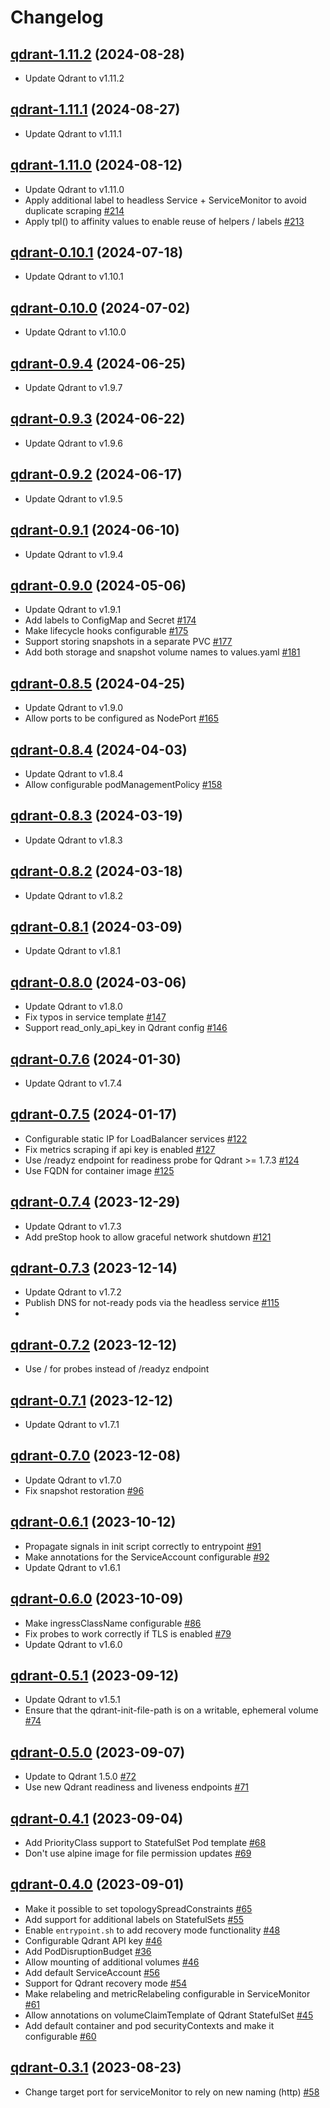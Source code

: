 # Changelog

## [qdrant-1.11.2](https://github.com/qdrant/qdrant-helm/tree/qdrant-1.11.2) (2024-08-28)

- Update Qdrant to v1.11.2

## [qdrant-1.11.1](https://github.com/qdrant/qdrant-helm/tree/qdrant-1.11.1) (2024-08-27)

- Update Qdrant to v1.11.1

## [qdrant-1.11.0](https://github.com/qdrant/qdrant-helm/tree/qdrant-1.11.0) (2024-08-12)

- Update Qdrant to v1.11.0
- Apply additional label to headless Service + ServiceMonitor to avoid duplicate scraping [#214](https://github.com/qdrant/qdrant-helm/pull/214)
- Apply tpl() to affinity values to enable reuse of helpers / labels [#213](https://github.com/qdrant/qdrant-helm/pull/213)

## [qdrant-0.10.1](https://github.com/qdrant/qdrant-helm/tree/qdrant-0.10.1) (2024-07-18)

- Update Qdrant to v1.10.1

## [qdrant-0.10.0](https://github.com/qdrant/qdrant-helm/tree/qdrant-0.10.0) (2024-07-02)

- Update Qdrant to v1.10.0

## [qdrant-0.9.4](https://github.com/qdrant/qdrant-helm/tree/qdrant-0.9.4) (2024-06-25)

- Update Qdrant to v1.9.7

## [qdrant-0.9.3](https://github.com/qdrant/qdrant-helm/tree/qdrant-0.9.3) (2024-06-22)

- Update Qdrant to v1.9.6

## [qdrant-0.9.2](https://github.com/qdrant/qdrant-helm/tree/qdrant-0.9.2) (2024-06-17)

- Update Qdrant to v1.9.5

## [qdrant-0.9.1](https://github.com/qdrant/qdrant-helm/tree/qdrant-0.9.1) (2024-06-10)

- Update Qdrant to v1.9.4

## [qdrant-0.9.0](https://github.com/qdrant/qdrant-helm/tree/qdrant-0.9.0) (2024-05-06)

- Update Qdrant to v1.9.1
- Add labels to ConfigMap and Secret [#174](https://github.com/qdrant/qdrant-helm/pull/174)
- Make lifecycle hooks configurable [#175](https://github.com/qdrant/qdrant-helm/pull/175)
- Support storing snapshots in a separate PVC [#177](https://github.com/qdrant/qdrant-helm/pull/177)
- Add both storage and snapshot volume names to values.yaml [#181](https://github.com/qdrant/qdrant-helm/pull/181)

## [qdrant-0.8.5](https://github.com/qdrant/qdrant-helm/tree/qdrant-0.8.5) (2024-04-25)

- Update Qdrant to v1.9.0
- Allow ports to be configured as NodePort [#165](https://github.com/qdrant/qdrant-helm/pull/165)

## [qdrant-0.8.4](https://github.com/qdrant/qdrant-helm/tree/qdrant-0.8.4) (2024-04-03)

- Update Qdrant to v1.8.4
- Allow configurable podManagementPolicy [#158](https://github.com/qdrant/qdrant-helm/pull/158)


## [qdrant-0.8.3](https://github.com/qdrant/qdrant-helm/tree/qdrant-0.8.3) (2024-03-19)

- Update Qdrant to v1.8.3

## [qdrant-0.8.2](https://github.com/qdrant/qdrant-helm/tree/qdrant-0.8.2) (2024-03-18)

- Update Qdrant to v1.8.2

## [qdrant-0.8.1](https://github.com/qdrant/qdrant-helm/tree/qdrant-0.8.1) (2024-03-09)

- Update Qdrant to v1.8.1

## [qdrant-0.8.0](https://github.com/qdrant/qdrant-helm/tree/qdrant-0.8.0) (2024-03-06)

- Update Qdrant to v1.8.0
- Fix typos in service template [#147](https://github.com/qdrant/qdrant-helm/pull/147)
- Support read_only_api_key in Qdrant config [#146](https://github.com/qdrant/qdrant-helm/pull/146)

## [qdrant-0.7.6](https://github.com/qdrant/qdrant-helm/tree/qdrant-0.7.6) (2024-01-30)

- Update Qdrant to v1.7.4

## [qdrant-0.7.5](https://github.com/qdrant/qdrant-helm/tree/qdrant-0.7.5) (2024-01-17)

- Configurable static IP for LoadBalancer services [#122](https://github.com/qdrant/qdrant-helm/pull/122)
- Fix metrics scraping if api key is enabled [#127](https://github.com/qdrant/qdrant-helm/pull/127)
- Use /readyz endpoint for readiness probe for Qdrant >= 1.7.3 [#124](https://github.com/qdrant/qdrant-helm/pull/124)
- Use FQDN for container image [#125](https://github.com/qdrant/qdrant-helm/pull/125)

## [qdrant-0.7.4](https://github.com/qdrant/qdrant-helm/tree/qdrant-0.7.4) (2023-12-29)

- Update Qdrant to v1.7.3
- Add preStop hook to allow graceful network shutdown [#121](https://github.com/qdrant/qdrant-helm/pull/121)

## [qdrant-0.7.3](https://github.com/qdrant/qdrant-helm/tree/qdrant-0.7.3) (2023-12-14)

- Update Qdrant to v1.7.2
- Publish DNS for not-ready pods via the headless service [#115](https://github.com/qdrant/qdrant-helm/pull/115)
-
## [qdrant-0.7.2](https://github.com/qdrant/qdrant-helm/tree/qdrant-0.7.2) (2023-12-12)

- Use / for probes instead of /readyz endpoint

## [qdrant-0.7.1](https://github.com/qdrant/qdrant-helm/tree/qdrant-0.7.1) (2023-12-12)

- Update Qdrant to v1.7.1

## [qdrant-0.7.0](https://github.com/qdrant/qdrant-helm/tree/qdrant-0.7.0) (2023-12-08)

- Update Qdrant to v1.7.0
- Fix snapshot restoration [#96](https://github.com/qdrant/qdrant-helm/pull/96)

## [qdrant-0.6.1](https://github.com/qdrant/qdrant-helm/tree/qdrant-0.6.1) (2023-10-12)

- Propagate signals in init script correctly to entrypoint [#91](https://github.com/qdrant/qdrant-helm/pull/91)
- Make annotations for the ServiceAccount configurable [#92](https://github.com/qdrant/qdrant-helm/pull/92)
- Update Qdrant to v1.6.1

## [qdrant-0.6.0](https://github.com/qdrant/qdrant-helm/tree/qdrant-0.6.0) (2023-10-09)

- Make ingressClassName configurable [#86](https://github.com/qdrant/qdrant-helm/pull/86)
- Fix probes to work correctly if TLS is enabled [#79](https://github.com/qdrant/qdrant-helm/pull/79)
- Update Qdrant to v1.6.0

## [qdrant-0.5.1](https://github.com/qdrant/qdrant-helm/tree/qdrant-0.5.1) (2023-09-12)

- Update Qdrant to v1.5.1
- Ensure that the qdrant-init-file-path is on a writable, ephemeral volume [\#74](https://github.com/qdrant/qdrant-helm/issues/74)

## [qdrant-0.5.0](https://github.com/qdrant/qdrant-helm/tree/qdrant-0.5.0) (2023-09-07)

- Update to Qdrant 1.5.0 [\#72](https://github.com/qdrant/qdrant-helm/issues/72)
- Use new Qdrant readiness and liveness endpoints [\#71](https://github.com/qdrant/qdrant-helm/issues/71)

## [qdrant-0.4.1](https://github.com/qdrant/qdrant-helm/tree/qdrant-0.4.1) (2023-09-04)

- Add PriorityClass support to StatefulSet Pod template [\#68](https://github.com/qdrant/qdrant-helm/pull/68)
- Don't use alpine image for file permission updates [\#69](https://github.com/qdrant/qdrant-helm/pull/69)

## [qdrant-0.4.0](https://github.com/qdrant/qdrant-helm/tree/qdrant-0.4.0) (2023-09-01)

- Make it possible to set topologySpreadConstraints [\#65](https://github.com/qdrant/qdrant-helm/issues/65)
- Add support for additional labels on StatefulSets  [\#55](https://github.com/qdrant/qdrant-helm/issues/55)
- Enable `entrypoint.sh` to add recovery mode functionality [\#48](https://github.com/qdrant/qdrant-helm/issues/48)
- Configurable Qdrant API key [\#46](https://github.com/qdrant/qdrant-helm/issues/46)
- Add PodDisruptionBudget [\#36](https://github.com/qdrant/qdrant-helm/issues/36)
- Allow mounting of additional volumes [\#46](https://github.com/qdrant/qdrant-helm/issues/46)
- Add default ServiceAccount [\#56](https://github.com/qdrant/qdrant-helm/pull/56)
- Support for Qdrant recovery mode [\#54](https://github.com/qdrant/qdrant-helm/pull/54)
- Make relabeling and metricRelabeling configurable in ServiceMonitor [\#61](https://github.com/qdrant/qdrant-helm/pull/61)
- Allow annotations on volumeClaimTemplate of Qdrant StatefulSet [\#45](https://github.com/qdrant/qdrant-helm/issues/45)
- Add default container and pod securityContexts and make it configurable [\#60](https://github.com/qdrant/qdrant-helm/pull/60)

## [qdrant-0.3.1](https://github.com/qdrant/qdrant-helm/tree/qdrant-0.3.1) (2023-08-23)

- Change target port for serviceMonitor to rely on new naming \(http\) [\#58](https://github.com/qdrant/qdrant-helm/pull/58)
